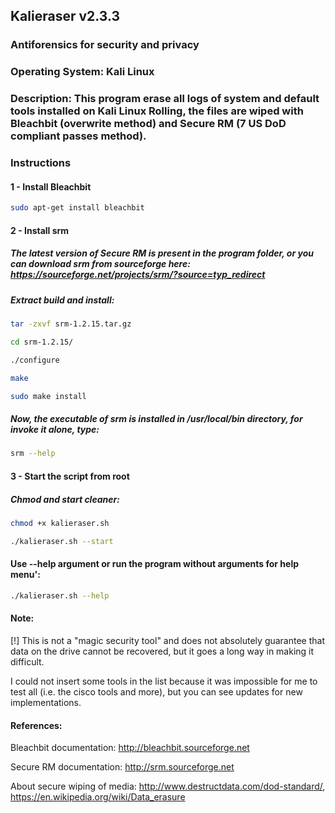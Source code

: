 ## Kalieraser v2.3.3
 
### Antiforensics for security and privacy
### Operating System: Kali Linux 
### Description: This program erase all logs of system and default tools installed on Kali Linux Rolling, the files are wiped with Bleachbit (overwrite method) and Secure RM (7 US DoD compliant passes method).


### Instructions


#### 1 - Install Bleachbit
```bash
sudo apt-get install bleachbit 
```



#### 2 - Install srm 

##### The latest version of Secure RM is present in the program folder, or you can download srm from sourceforge here: https://sourceforge.net/projects/srm/?source=typ_redirect

##### Extract build and install: 
```bash
tar -zxvf srm-1.2.15.tar.gz

cd srm-1.2.15/

./configure

make

sudo make install
```
##### Now, the executable of srm is installed in /usr/local/bin directory, for invoke it alone, type:
```bash
srm --help
```



#### 3 - Start the script from root  

##### Chmod and start cleaner:
```bash
chmod +x kalieraser.sh

./kalieraser.sh --start 
```


#### Use --help argument or run the program without arguments for help menu':
```bash
./kalieraser.sh --help
```


#### Note:
[!] This is not a "magic security tool" and does not absolutely guarantee that data on the drive cannot be recovered, but it goes a long way in making it difficult.

I could not insert some tools in the list because it was impossible for me to test all (i.e. the cisco tools and more), but you can see updates for new implementations.


#### References:
Bleachbit documentation: http://bleachbit.sourceforge.net

Secure RM documentation: http://srm.sourceforge.net

About secure wiping of media: http://www.destructdata.com/dod-standard/, https://en.wikipedia.org/wiki/Data_erasure
